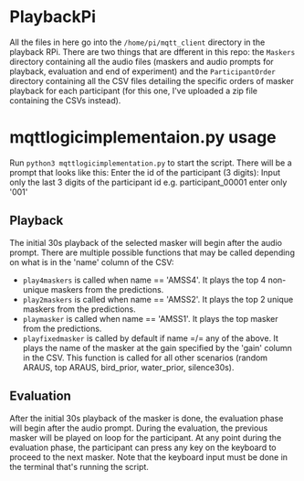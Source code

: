 # PlaybackPi
All the files in here go into the <code>/home/pi/mqtt_client</code> directory in the playback RPi. There are two things that are dfferent in this repo: the <code>Maskers</code>
directory containing all the audio files (maskers and audio prompts for playback, evaluation and end of experiment) and the <code>ParticipantOrder</code> directory
containing all the CSV files detailing the specific orders of masker playback for each participant (for this one, I've uploaded a zip file containing the CSVs instead).

# mqttlogicimplementaion.py usage
Run <code>python3 mqttlogicimplementation.py</code> to start the script. There will be a prompt that looks like this:
  Enter the id of the participant (3 digits): 
Input only the last 3 digits of the participant id e.g. participant_00001 enter only '001'

## Playback
The initial 30s playback of the selected masker will begin after the audio prompt. There are multiple possible functions that may be called depending on what is in the 'name' column of the CSV:
- <code>play4maskers</code> is called when name == 'AMSS4'. It plays the top 4 non-unique maskers from the predictions.
- <code>play2maskers</code> is called when name == 'AMSS2'. It plays the top 2 unique maskers from the predictions.
- <code>playmasker</code> is called when name == 'AMSS1'. It plays the top masker from the predictions.
- <code>playfixedmasker</code> is called by default if name =/= any of the above. It plays the name of the masker at the gain specified by the 'gain' column in the CSV.
This function is called for all other scenarios (random ARAUS, top ARAUS, bird_prior, water_prior, silence30s).

## Evaluation
After the initial 30s playback of the masker is done, the evaluation phase will begin after the audio prompt. During the evaluation, the previous masker will be played
on loop for the participant. At any point during the evaluation phase, the participant can press any key on the keyboard to proceed to the next masker. Note that the
keyboard input must be done in the terminal that's running the script.
